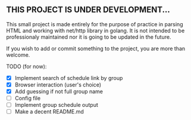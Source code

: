 ## THIS PROJECT IS UNDER DEVELOPMENT...

This small project is made entirely
for the purpose of practice
in parsing HTML and working with
net/http library in golang.
It is not intended to be
professionaly maintained nor it is
going to be updated in the future.

If you wish to add or commit something to the
project, you are more than welcome.

TODO (for now):

- [x] Implement search of schedule link by group
- [x] Browser interaction (user's choice)
- [x] Add guessing if not full group name
- [ ] Config file
- [ ] Implement group schedule output
- [ ] Make a decent README.md
